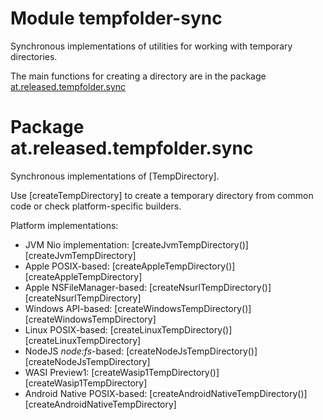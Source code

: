 # Module tempfolder-sync

Synchronous implementations of utilities for working with temporary directories.

The main functions for creating a directory are in the package [at.released.tempfolder.sync][at.released.tempfolder.sync]

# Package at.released.tempfolder.sync

Synchronous implementations of [TempDirectory].

Use [createTempDirectory] to create a temporary directory from common code or check platform-specific builders.

Platform implementations:

* JVM Nio implementation: [createJvmTempDirectory()][createJvmTempDirectory]
* Apple POSIX-based: [createAppleTempDirectory()][createAppleTempDirectory]
* Apple NSFileManager-based: [createNsurlTempDirectory()][createNsurlTempDirectory]
* Windows API-based: [createWindowsTempDirectory()][createWindowsTempDirectory]
* Linux POSIX-based: [createLinuxTempDirectory()][createLinuxTempDirectory]
* NodeJS *node:fs*-based: [createNodeJsTempDirectory()][createNodeJsTempDirectory]
* WASI Preview1: [createWasip1TempDirectory()][createWasip1TempDirectory]
* Android Native POSIX-based: [createAndroidNativeTempDirectory()][createAndroidNativeTempDirectory]

[at.released.tempfolder.sync]: https://tempfolder.released.at/tempfolder-sync/index.html
